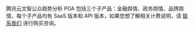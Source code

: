 腾讯云文智公众趋势分析 POA 包括三个子产品：金融舆情、政务舆情、品牌舆情，每个子产品均有 SaaS 版本和 API 版本，如果您想了解相关计费说明，请 [联系我们](https://cloud.tencent.com/about/connect) 进行购买咨询。

